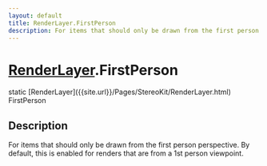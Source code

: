 ```yaml
---
layout: default
title: RenderLayer.FirstPerson
description: For items that should only be drawn from the first person perspective. By default, this is enabled for renders that are from a 1st person viewpoint.
---
```

# [RenderLayer]({{site.url}}/Pages/StereoKit/RenderLayer.html).FirstPerson

<div class='signature' markdown='1'>
static [RenderLayer]({{site.url}}/Pages/StereoKit/RenderLayer.html) FirstPerson
</div>

## Description
For items that should only be drawn from the first person
perspective. By default, this is enabled for renders that
are from a 1st person viewpoint.

